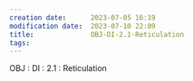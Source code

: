 ```yaml
---
creation date:		2023-07-05 16:19
modification date:	2023-07-10 22:09
title: 				OBJ-DI-2.1-Reticulation
tags:
---
```

OBJ : DI : 2.1 : Reticulation